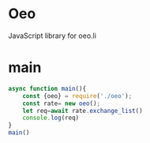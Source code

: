 # Oeo
JavaScript library for oeo.li
# main
```js
async function main(){
    const {oeo} = require('./oeo');
    const rate= new oeo();
    let req=await rate.exchange_list()
    console.log(req)
}
main()
```
